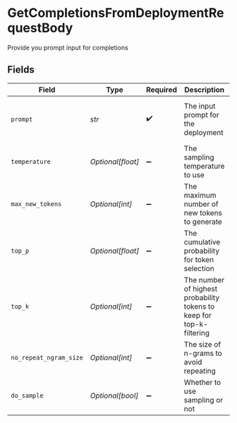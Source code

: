 # GetCompletionsFromDeploymentRequestBody

Provide you prompt input for completions


## Fields

| Field                                                                | Type                                                                 | Required                                                             | Description                                                          | Example                                                              |
| -------------------------------------------------------------------- | -------------------------------------------------------------------- | -------------------------------------------------------------------- | -------------------------------------------------------------------- | -------------------------------------------------------------------- |
| `prompt`                                                             | *str*                                                                | :heavy_check_mark:                                                   | The input prompt for the deployment                                  | What is the capital of France?                                       |
| `temperature`                                                        | *Optional[float]*                                                    | :heavy_minus_sign:                                                   | The sampling temperature to use                                      | 0.7                                                                  |
| `max_new_tokens`                                                     | *Optional[int]*                                                      | :heavy_minus_sign:                                                   | The maximum number of new tokens to generate                         | 500                                                                  |
| `top_p`                                                              | *Optional[float]*                                                    | :heavy_minus_sign:                                                   | The cumulative probability for token selection                       | 0.9                                                                  |
| `top_k`                                                              | *Optional[int]*                                                      | :heavy_minus_sign:                                                   | The number of highest probability tokens to keep for top-k-filtering | 50                                                                   |
| `no_repeat_ngram_size`                                               | *Optional[int]*                                                      | :heavy_minus_sign:                                                   | The size of n-grams to avoid repeating                               | 2                                                                    |
| `do_sample`                                                          | *Optional[bool]*                                                     | :heavy_minus_sign:                                                   | Whether to use sampling or not                                       | true                                                                 |
